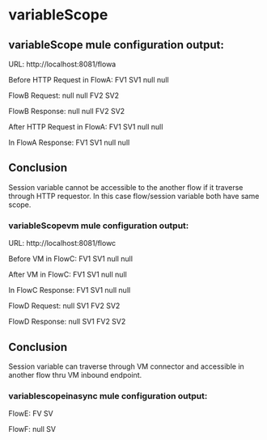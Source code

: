 # variableScope

## variableScope mule configuration output:

URL: http://localhost:8081/flowa

Before HTTP Request in FlowA: 	FV1 SV1 null null

FlowB Request:					null null FV2 SV2

FlowB Response: 				null null FV2 SV2

After HTTP Request in FlowA:	FV1 SV1 null null

In FlowA Response: 				FV1 SV1 null null

## Conclusion 

Session variable cannot be accessible to the another flow if it traverse through HTTP requestor. In this case flow/session variable both have same scope.

### variableScopevm mule configuration output:
URL: http://localhost:8081/flowc

Before VM in FlowC:  FV1 SV1 null null

After VM in FlowC: FV1 SV1 null null

In FlowC Response:     FV1 SV1 null null

FlowD Request:     null SV1 FV2 SV2

FlowD Response:     null SV1 FV2 SV2

## Conclusion 

Session variable can traverse through VM connector and accessible in another flow thru VM inbound endpoint. 

### variablescopeinasync mule configuration output:
FlowE:     FV SV

FlowF:     null SV

